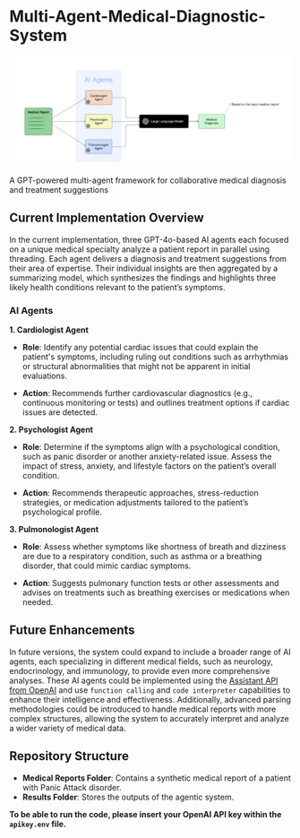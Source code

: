 # Multi-Agent-Medical-Diagnostic-System

<img width="900" alt="image" src="https://github.com/Darsh50/Multi-Agent-Medical-Diagnostic-System/blob/main/Assests/img.png">

A GPT-powered multi-agent framework for collaborative medical diagnosis and treatment suggestions

## Current Implementation Overview

In the current implementation, three GPT-4o-based AI agents each focused on a unique medical specialty analyze a patient report in parallel using threading. Each agent delivers a diagnosis and treatment suggestions from their area of expertise. Their individual insights are then aggregated by a summarizing model, which synthesizes the findings and highlights three likely health conditions relevant to the patient’s symptoms.

### AI Agents

**1. Cardiologist Agent**

- **Role**: Identify any potential cardiac issues that could explain the patient's symptoms, including ruling out conditions such as arrhythmias or structural abnormalities that might not be apparent in initial evaluations.
  
- **Action**: Recommends further cardiovascular diagnostics (e.g., continuous monitoring or tests) and outlines treatment options if cardiac issues are detected.

**2. Psychologist Agent**

- **Role**: Determine if the symptoms align with a psychological condition, such as panic disorder or another anxiety-related issue. Assess the impact of stress, anxiety, and lifestyle factors on the patient’s overall condition.
  
- **Action**: Recommends therapeutic approaches, stress-reduction strategies, or medication adjustments tailored to the patient’s psychological profile.

**3. Pulmonologist Agent**

- **Role**: Assess whether symptoms like shortness of breath and dizziness are due to a respiratory condition, such as asthma or a breathing disorder, that could mimic cardiac symptoms.
  
- **Action**: Suggests pulmonary function tests or other assessments and advises on treatments such as breathing exercises or medications when needed.

## Future Enhancements

In future versions, the system could expand to include a broader range of AI agents, each specializing in different medical fields, such as neurology, endocrinology, and immunology, to provide even more comprehensive analyses. These AI agents could be implemented using the [Assistant API from OpenAI](https://platform.openai.com/docs/assistants/overview) and use `function calling` and `code interpreter` capabilities to enhance their intelligence and effectiveness. Additionally, advanced parsing methodologies could be introduced to handle medical reports with more complex structures, allowing the system to accurately interpret and analyze a wider variety of medical data.

## Repository Structure

- **Medical Reports Folder**: Contains a synthetic medical report of a patient with Panic Attack disorder.
- **Results Folder**: Stores the outputs of the agentic system.
  
**To be able to run the code, please insert your OpenAI API key within the `apikey.env` file.**
